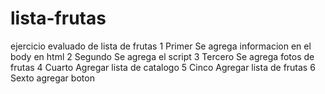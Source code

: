 # lista-frutas
ejercicio evaluado de lista de frutas
1 Primer Se agrega informacion en el body en html
2 Segundo Se agrega el script 
3 Tercero  Se agrega fotos de frutas
4 Cuarto Agregar lista de catalogo
5 Cinco Agregar lista de frutas 
6 Sexto agregar boton 
